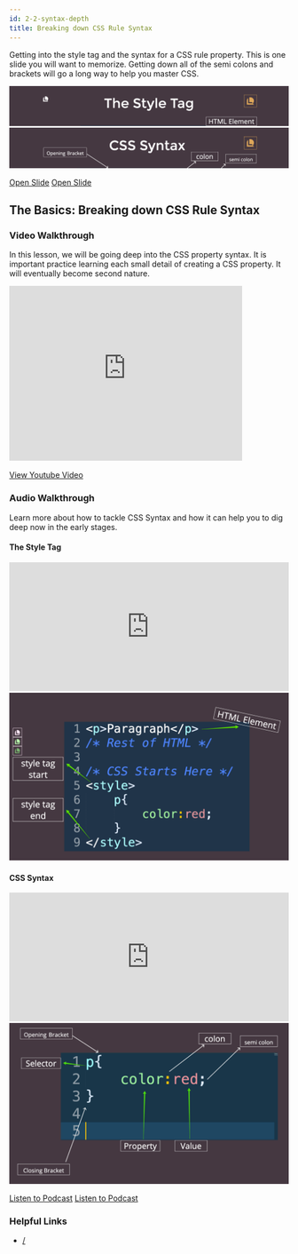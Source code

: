 ```yaml
---
id: 2-2-syntax-depth
title: Breaking down CSS Rule Syntax
---
```



<section class="inner-section">

<p>Getting into the style tag and the syntax for a CSS rule property. This is one slide you will want to memorize. Getting down all of the semi colons and brackets will go a long way to help you master CSS.</p>

<img src="https://raw.githubusercontent.com/lennyroyroy/basics-image/master/Basics Screenshots/styletag.png"/>

<img src="https://raw.githubusercontent.com/lennyroyroy/basics-image/master/Basics%20Screenshots/csssyntax1.png"/>

<a href="https://slides.com/lennyroyroy/deck-1#/4" target="_blank" class="button live-button">Open Slide</a> <a href="https://slides.com/lennyroyroy/deck-1#/5" target="_blank" class="button live-button">Open Slide</a>

</section>



<section class="inner-section">

<h2>The Basics: Breaking down CSS Rule Syntax</h2>

</section>


<!-- 
<section class="inner-section">

<h3>Codepen Lesson</h3>

<p>/</p>

<iframe height="650" style="width: 100%;" scrolling="no" title="The Basics: Breaking down CSS Rule Syntax" src="
//codepen.io/lennyroycodes/embed/preview///?height=300&theme-id=37020&default-tab=html,result&editable=true" frameborder="no" allowtransparency="true" allowfullscreen="true">
  See the Pen <a href='https://codepen.io/lennyroycodes/pen/MMvqML/'>{{Lesson_Title}}</a> by lennyroy
  (<a href='https://codepen.io/lennyroycodes'>@lennyroycodes</a>) on <a href='https://codepen.io'>CodePen</a>.
</iframe>


<a href="/" target="_blank" class="button live-button">Open Codepen</a>



</section> -->



<section class="inner-section">

<h3>Video Walkthrough</h3>

<p>In this lesson, we will be going deep into the CSS property syntax. It is important practice learning each small detail of creating a CSS property. It will eventually become second nature. </p>

<div class="video-responsive">
    <iframe width="420" height="315" src="https://www.youtube.com/embed/bJqCowPJ5F0?autoplay=0&rel=0" frameborder="0" allowfullscreen></iframe>
</div>


<a href="https://youtu.be/bJqCowPJ5F0" target="_blank" class="button live-button">View Youtube Video</a>


</section>



<section class="inner-section">

<h3>Audio Walkthrough</h3> 

<p>Learn more about how to tackle CSS Syntax and how it can help you to dig deep now in the early stages.</p>


<h4>The Style Tag</h4>

<iframe src="https://open.spotify.com/embed-podcast/episode/1iABqmFNNlkH8xkaYUQub2" width="100%" height="232" frameborder="0" allowtransparency="true" allow="encrypted-media"></iframe>

<img src="https://raw.githubusercontent.com/lennyroyroy/basics-image/master/Basics%20Screenshots/style-syntax-3.png"/>

<h4>CSS Syntax</h4>

<iframe src="https://open.spotify.com/embed-podcast/episode/1iABqmFNNlkH8xkaYUQub2" width="100%" height="232" frameborder="0" allowtransparency="true" allow="encrypted-media"></iframe>

<img src="https://raw.githubusercontent.com/lennyroyroy/basics-image/master/Basics%20Screenshots/style-syntax-4.png"/>


<a href="https://anchor.fm/lennyroy-robles4/episodes/The-Basics-The-Style-Tag-e4gevf" target="_blank" class="button live-button">Listen to Podcast</a> <a href="https://anchor.fm/lennyroy-robles4/episodes/The-Basics-CSS-Syntax-e4gf2i" target="_blank" class="button live-button">Listen to Podcast</a>

</section>


<section class="inner-section">

<h3>Helpful Links</h3>
<ul>
    <li>
      <a href="/" target="_blank">/</a>
    </li>
</ul>

</section>